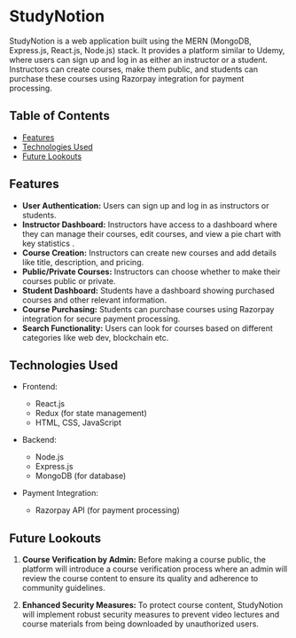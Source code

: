 # StudyNotion

StudyNotion is a web application built using the MERN (MongoDB, Express.js, React.js, Node.js) stack. It provides a platform similar to Udemy, where users can sign up and log in as either an instructor or a student. Instructors can create courses, make them public, and students can purchase these courses using Razorpay integration for payment processing.

## Table of Contents
- [Features](#features)
- [Technologies Used](#technologies-used)
- [Future Lookouts](#future-lookouts)

## Features

- **User Authentication:** Users can sign up and log in as instructors or students.
- **Instructor Dashboard:** Instructors have access to a dashboard where they can manage their courses, edit courses, and view a pie chart with key statistics .
- **Course Creation:** Instructors can create new courses and add details like title, description, and pricing.
- **Public/Private Courses:** Instructors can choose whether to make their courses public or private.
- **Student Dashboard:** Students have a dashboard showing purchased courses and other relevant information.
- **Course Purchasing:** Students can purchase courses using Razorpay integration for secure payment processing.
- **Search Functionality:** Users can look for courses based on different categories like web dev, blockchain etc.

## Technologies Used

- Frontend:
  - React.js
  - Redux (for state management)
  - HTML, CSS, JavaScript

- Backend:
  - Node.js
  - Express.js
  - MongoDB (for database)

- Payment Integration:
  - Razorpay API (for payment processing)


## Future Lookouts

1. **Course Verification by Admin:** Before making a course public, the platform will introduce a course verification process where an admin will review the course content to ensure its quality and adherence to community guidelines.

2. **Enhanced Security Measures:** To protect course content, StudyNotion will implement robust security measures to prevent video lectures and course materials from being downloaded by unauthorized users.
